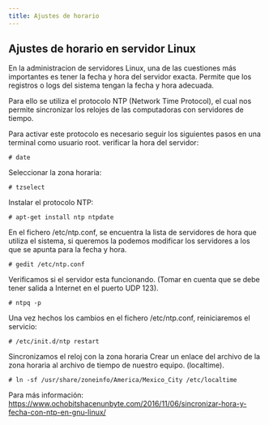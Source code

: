 ```yaml
---
title: Ajustes de horario 
---
```

## Ajustes de horario en servidor Linux

En la administracion de servidores Linux, una de las cuestiones más importantes es tener la fecha y hora del servidor exacta. 
Permite que los registros o logs del sistema tengan la fecha y hora adecuada. 

Para ello se utiliza el protocolo NTP (Network Time Protocol), el cual nos permite sincronizar los relojes de las computadoras con servidores de tiempo.

Para activar este protocolo es necesario seguir los siguientes pasos en una terminal como usuario root.
verificar la hora del servidor: 
```
# date
``` 

Seleccionar la zona horaria: 
```
# tzselect
```

Instalar el protocolo NTP: 
```
# apt-get install ntp ntpdate
```
En el fichero /etc/ntp.conf, se encuentra la lista de servidores de hora que utiliza el sistema, si queremos la podemos modificar los servidores a los que se apunta para la fecha y hora. 
```
# gedit /etc/ntp.conf
```

Verificamos si el servidor esta funcionando. (Tomar en cuenta que se debe tener salida a Internet en el puerto UDP 123). 
```
# ntpq -p 
```

Una vez hechos los cambios en el fichero /etc/ntp.conf, reiniciaremos el servicio:
```
# /etc/init.d/ntp restart 
```

Sincronizamos el reloj con la zona horaria
Crear un enlace del archivo de la zona horaria al archivo de tiempo de nuestro equipo. (localtime).
```
# ln -sf /usr/share/zoneinfo/America/Mexico_City /etc/localtime
```


Para más información: <a href='https://www.ochobitshacenunbyte.com/2016/11/06/sincronizar-hora-y-fecha-con-ntp-en-gnu-linux/' target='_blank' rel='nofollow'>https://www.ochobitshacenunbyte.com/2016/11/06/sincronizar-hora-y-fecha-con-ntp-en-gnu-linux/</a>


